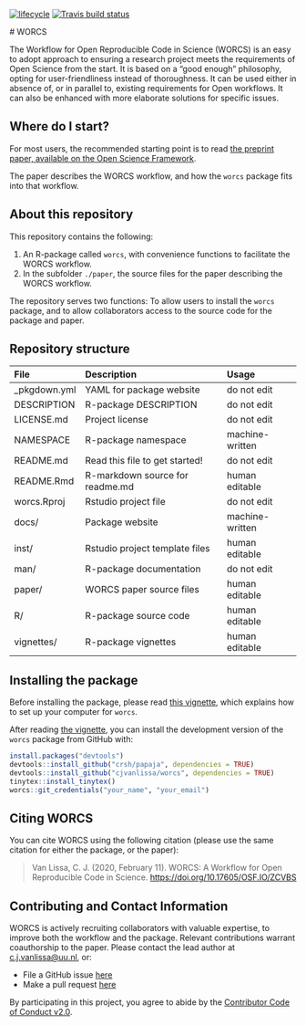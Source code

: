 
<!-- README.md is generated from README.Rmd. Please edit that file -->

<!--[![CRAN status](https://www.r-pkg.org/badges/version/worcs)](https://cran.r-project.org/package=worcs)
[![](https://cranlogs.r-pkg.org/badges/worcs)](https://cran.r-project.org/package=worcs)-->

[![lifecycle](https://img.shields.io/badge/lifecycle-experimental-orange.svg)](https://www.tidyverse.org/lifecycle/#experimental)
[![Travis build
status](https://travis-ci.org/cjvanlissa/worcs.svg?branch=master)](https://travis-ci.org/cjvanlissa/worcs)
<!--[![Codecov test
coverage](https://codecov.io/gh/cjvanlissa/worcs/branch/master/graph/badge.svg)](https://codecov.io/gh/cjvanlissa/worcs?branch=master)-->
<!--[![DOI](http://joss.theoj.org/papers/10.21105/joss.00978/status.svg)](https://doi.org/10.21105/joss.00978)-->
\# WORCS

The Workflow for Open Reproducible Code in Science (WORCS) is an easy to
adopt approach to ensuring a research project meets the requirements of
Open Science from the start. It is based on a “good enough” philosophy,
opting for user-friendliness instead of thoroughness. It can be used
either in absence of, or in parallel to, existing requirements for Open
workflows. It can also be enhanced with more elaborate solutions for
specific issues.

## Where do I start?

For most users, the recommended starting point is to read [the preprint
paper, available on the Open Science Framework](https://osf.io/zcvbs/).

The paper describes the WORCS workflow, and how the `worcs` package fits
into that workflow.

## About this repository

This repository contains the following:

1.  An R-package called `worcs`, with convenience functions to
    facilitate the WORCS workflow.
2.  In the subfolder `./paper`, the source files for the paper
    describing the WORCS workflow.

The repository serves two functions: To allow users to install the
`worcs` package, and to allow collaborators access to the source code
for the package and paper.

## Repository structure

| File          | Description                     | Usage           |
| :------------ | :------------------------------ | :-------------- |
| \_pkgdown.yml | YAML for package website        | do not edit     |
| DESCRIPTION   | R-package DESCRIPTION           | do not edit     |
| LICENSE.md    | Project license                 | do not edit     |
| NAMESPACE     | R-package namespace             | machine-written |
| README.md     | Read this file to get started\! | do not edit     |
| README.Rmd    | R-markdown source for readme.md | human editable  |
| worcs.Rproj   | Rstudio project file            | do not edit     |
| docs/         | Package website                 | machine-written |
| inst/         | Rstudio project template files  | human editable  |
| man/          | R-package documentation         | do not edit     |
| paper/        | WORCS paper source files        | human editable  |
| R/            | R-package source code           | human editable  |
| vignettes/    | R-package vignettes             | human editable  |

## Installing the package

Before installing the package, please read [this
vignette](https://cjvanlissa.github.io/worcs/articles/setup.html), which
explains how to set up your computer for `worcs`.

After reading [the
vignette](https://cjvanlissa.github.io/worcs/articles/setup.html), you
can install the development version of the `worcs` package from GitHub
with:

``` r
install.packages("devtools")
devtools::install_github("crsh/papaja", dependencies = TRUE)
devtools::install_github("cjvanlissa/worcs", dependencies = TRUE)
tinytex::install_tinytex()
worcs::git_credentials("your_name", "your_email")
```

## Citing WORCS

You can cite WORCS using the following citation (please use the same
citation for either the package, or the paper):

> Van Lissa, C. J. (2020, February 11). WORCS: A Workflow for Open
> Reproducible Code in Science. <https://doi.org/10.17605/OSF.IO/ZCVBS>

## Contributing and Contact Information

WORCS is actively recruiting collaborators with valuable expertise, to
improve both the workflow and the package. Relevant contributions
warrant coauthorship to the paper. Please contact the lead author at
<c.j.vanlissa@uu.nl>, or:

  - File a GitHub issue [here](https://github.com/cjvanlissa/worcs)
  - Make a pull request
    [here](https://github.com/cjvanlissa/worcs/pulls)

By participating in this project, you agree to abide by the [Contributor
Code of Conduct v2.0](https://www.contributor-covenant.org/).
